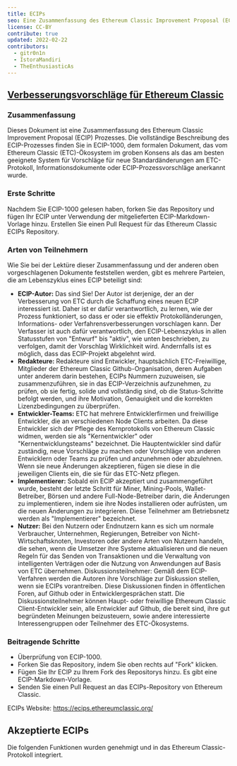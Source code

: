 ```yaml
---
title: ECIPs
seo: Eine Zusammenfassung des Ethereum Classic Improvement Proposal (ECIP) Prozesses und eine Liste der akzeptierten ECIPs.
license: CC-BY
contribute: true
updated: 2022-02-22
contributors:
  - gitr0n1n
  - IstoraMandiri
  - TheEnthusiasticAs
---
```


## [Verbesserungsvorschläge für Ethereum Classic](https://ecips.ethereumclassic.org/)

### Zusammenfassung

Dieses Dokument ist eine Zusammenfassung des Ethereum Classic Improvement Proposal (ECIP) Prozesses. Die vollständige Beschreibung des ECIP-Prozesses finden Sie in ECIP-1000, dem formalen Dokument, das vom Ethereum Classic (ETC)-Ökosystem im groben Konsens als das am besten geeignete System für Vorschläge für neue Standardänderungen am ETC-Protokoll, Informationsdokumente oder ECIP-Prozessvorschläge anerkannt wurde.

### Erste Schritte

Nachdem Sie ECIP-1000 gelesen haben, forken Sie das Repository und fügen Ihr ECIP unter Verwendung der mitgelieferten ECIP-Markdown-Vorlage hinzu. Erstellen Sie einen Pull Request für das Ethereum Classic ECIPs Repository.

### Arten von Teilnehmern

Wie Sie bei der Lektüre dieser Zusammenfassung und der anderen oben vorgeschlagenen Dokumente feststellen werden, gibt es mehrere Parteien, die am Lebenszyklus eines ECIP beteiligt sind:

- **ECIP-Autor:** Das sind Sie! Der Autor ist derjenige, der an der Verbesserung von ETC durch die Schaffung eines neuen ECIP interessiert ist. Daher ist er dafür verantwortlich, zu lernen, wie der Prozess funktioniert, so dass er oder sie effektiv Protokolländerungen, Informations- oder Verfahrensverbesserungen vorschlagen kann. Der Verfasser ist auch dafür verantwortlich, den ECIP-Lebenszyklus in allen Statusstufen von "Entwurf" bis "aktiv", wie unten beschrieben, zu verfolgen, damit der Vorschlag Wirklichkeit wird. Andernfalls ist es möglich, dass das ECIP-Projekt abgelehnt wird.
- **Redakteure:** Redakteure sind Entwickler, hauptsächlich ETC-Freiwillige, Mitglieder der Ethereum Classic Github-Organisation, deren Aufgaben unter anderem darin bestehen, ECIPs Nummern zuzuweisen, sie zusammenzuführen, sie in das ECIP-Verzeichnis aufzunehmen, zu prüfen, ob sie fertig, solide und vollständig sind, ob die Status-Schritte befolgt werden, und ihre Motivation, Genauigkeit und die korrekten Lizenzbedingungen zu überprüfen.
- **Entwickler-Teams:** ETC hat mehrere Entwicklerfirmen und freiwillige Entwickler, die an verschiedenen Node Clients arbeiten. Da diese Entwickler sich der Pflege des Kernprotokolls von Ethereum Classic widmen, werden sie als "Kernentwickler" oder "Kernentwicklungsteams" bezeichnet. Die Hauptentwickler sind dafür zuständig, neue Vorschläge zu machen oder Vorschläge von anderen Entwicklern oder Teams zu prüfen und anzunehmen oder abzulehnen. Wenn sie neue Änderungen akzeptieren, fügen sie diese in die jeweiligen Clients ein, die sie für das ETC-Netz pflegen.
- **Implementierer:** Sobald ein ECIP akzeptiert und zusammengeführt wurde, besteht der letzte Schritt für Miner, Mining-Pools, Wallet-Betreiber, Börsen und andere Full-Node-Betreiber darin, die Änderungen zu implementieren, indem sie ihre Nodes installieren oder aufrüsten, um die neuen Änderungen zu integrieren. Diese Teilnehmer am Betriebsnetz werden als "Implementierer" bezeichnet.
- **Nutzer:** Bei den Nutzern oder Endnutzern kann es sich um normale Verbraucher, Unternehmen, Regierungen, Betreiber von Nicht-Wirtschaftsknoten, Investoren oder andere Arten von Nutzern handeln, die sehen, wenn die Umsetzer ihre Systeme aktualisieren und die neuen Regeln für das Senden von Transaktionen und die Verwaltung von intelligenten Verträgen oder die Nutzung von Anwendungen auf Basis von ETC übernehmen. Diskussionsteilnehmer: Gemäß dem ECIP-Verfahren werden die Autoren ihre Vorschläge zur Diskussion stellen, wenn sie ECIPs vorantreiben. Diese Diskussionen finden in öffentlichen Foren, auf Github oder in Entwicklergesprächen statt. Die Diskussionsteilnehmer können Haupt- oder freiwillige Ethereum Classic Client-Entwickler sein, alle Entwickler auf Github, die bereit sind, ihre gut begründeten Meinungen beizusteuern, sowie andere interessierte Interessengruppen oder Teilnehmer des ETC-Ökosystems.

### Beitragende Schritte

- Überprüfung von ECIP-1000.
- Forken Sie das Repository, indem Sie oben rechts auf "Fork" klicken.
- Fügen Sie Ihr ECIP zu Ihrem Fork des Repositorys hinzu. Es gibt eine ECIP-Markdown-Vorlage.
- Senden Sie einen Pull Request an das ECIPs-Repository von Ethereum Classic.

ECIPs Website: https://ecips.ethereumclassic.org/

## Akzeptierte ECIPs

Die folgenden Funktionen wurden genehmigt und in das Ethereum Classic-Protokoll integriert.
